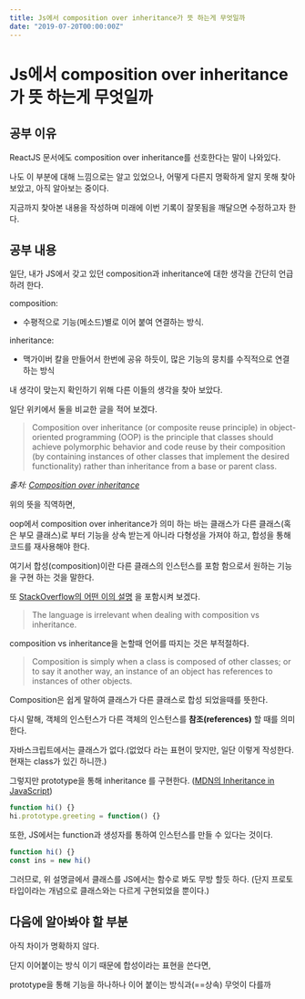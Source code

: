 ```yaml
---
title: Js에서 composition over inheritance가 뜻 하는게 무엇일까
date: "2019-07-20T00:00:00Z"
---
```


# Js에서 composition over inheritance가 뜻 하는게 무엇일까

## 공부 이유

ReactJS 문서에도 composition over inheritance를 선호한다는 말이 나와있다.

나도 이 부분에 대해 느낌으로는 알고 있었으나, 어떻게 다른지 명확하게 알지 못해 찾아보았고, 아직 알아보는 중이다.

지금까지 찾아본 내용을 작성하며 미래에 이번 기록이 잘못됨을 깨달으면 수정하고자 한다.

## 공부 내용

일단, 내가 JS에서 갖고 있던 composition과 inheritance에 대한 생각을 간단히 언급하려 한다.

composition:

- 수평적으로 기능(메소드)별로 이어 붙여 연결하는 방식.

inheritance:

- 맥가이버 칼을 만들어서 한번에 공유 하듯이, 많은 기능의 뭉치를 수직적으로 연결하는 방식

내 생각이 맞는지 확인하기 위해 다른 이들의 생각을 찾아 보았다.

일단 위키에서 둘을 비교한 글을 적어 보겠다.

> Composition over inheritance (or composite reuse principle) in object-oriented programming (OOP) is the principle that classes should achieve polymorphic behavior and code reuse by their composition (by containing instances of other classes that implement the desired functionality) rather than inheritance from a base or parent class.

_출처: [Composition over inheritance](https://en.wikipedia.org/wiki/Composition_over_inheritance)_

위의 뜻을 직역하면,

oop에서 composition over inheritance가 의미 하는 바는 클래스가 다른 클래스(혹은 부모 클래스)로 부터 기능을 상속 받는게 아니라 다형성을 가져야 하고, 합성을 통해 코드를 재사용해야 한다.

여기서 합성(composition)이란 다른 클래스의 인스턴스를 포함 함으로서 원하는 기능을 구현 하는 것을 말한다.

또 [StackOverflow의 어떤 이의 설명](https://stackoverflow.com/a/8696786) 을 포함시켜 보겠다.

> The language is irrelevant when dealing with composition vs inheritance.

composition vs inheritance을 논할때 언어를 따지는 것은 부적절하다.

> Composition is simply when a class is composed of other classes; or to say it another way, an instance of an object has references to instances of other objects.

Composition은 쉽게 말하여 클래스가 다른 클래스로 합성 되었을때를 뜻한다.

다시 말해, 객체의 인스턴스가 다른 객체의 인스턴스를 **참조(references)** 할 때를 의미한다.

자바스크립트에서는 클래스가 없다.(없었다 라는 표현이 맞지만, 일단 이렇게 작성한다. 현재는 class가 있긴 하니깐.)

그렇지만 prototype을 통해 inheritance 를 구현한다. ([MDN의 Inheritance in JavaScript](https://developer.mozilla.org/en-US/docs/Learn/JavaScript/Objects/Inheritance))

```js
function hi() {}
hi.prototype.greeting = function() {}
```

또한, JS에서는 function과 생성자를 통하여 인스턴스를 만들 수 있다는 것이다.

```js
function hi() {}
const ins = new hi()
```

그러므로, 위 설명글에서 클래스를 JS에서는 함수로 봐도 무방 할듯 하다. (단지 프로토타입이라는 개념으로 클래스와는 다르게 구현되었을 뿐이다.)

## 다음에 알아봐야 할 부분

아직 차이가 명확하지 않다.

단지 이어붙이는 방식 이기 때문에 합성이라는 표현을 쓴다면,

prototype을 통해 기능을 하나하나 이어 붙이는 방식과(==상속) 무엇이 다를까
